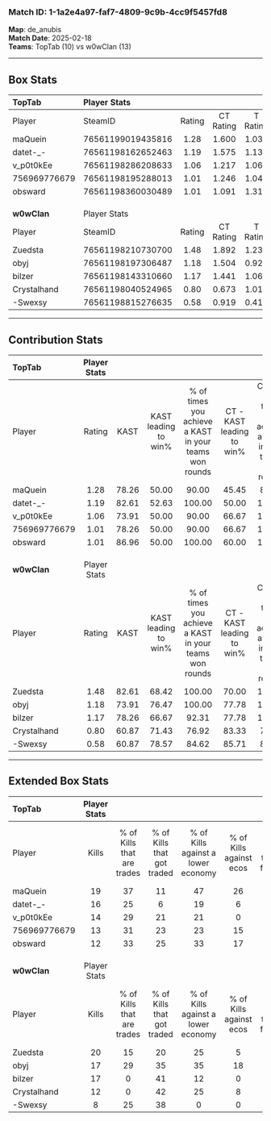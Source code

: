 ### Match ID: 1-1a2e4a97-faf7-4809-9c9b-4cc9f5457fd8  
**Map**: de_anubis  
**Match Date**: 2025-02-18  
**Teams**: TopTab (10) vs w0wClan (13)  

---  

## Box Stats  

| **TopTab**   | Player Stats      |        |           |          |       |       |       |         |        |      |     |
| :- | :- | :-: | :-: | :-: | :-: | :-: | :-: | :-: | :-: | :-: | :-: |
| Player       | SteamID           | Rating | CT Rating | T Rating | KAST  |  ADR  | Kills | Assists | Deaths | K/D  | HS% |
| maQuein      | 76561199019435816 |  1.28  |   1.600   |  1.036   | 78.26 | 76.1  |  19   |    4    |   14   | 1.36 | 36  |
| datet-_-     | 76561198162652463 |  1.19  |   1.575   |  1.132   | 82.61 | 83.4  |  16   |    7    |   16   | 1.00 | 68  |
| v_p0t0kEe    | 76561198286208633 |  1.06  |   1.217   |  1.062   | 73.91 | 73.6  |  14   |    4    |   14   | 1.00 | 71  |
| 756969776679 | 76561198195288013 |  1.01  |   1.246   |  1.044   | 78.26 | 63.8  |  13   |    7    |   15   | 0.87 | 53  |
| obsward      | 76561198360030489 |  1.01  |   1.091   |  1.317   | 86.96 | 58.7  |  12   |    6    |   15   | 0.80 | 83  |
|              |                   |        |           |          |       |       |       |         |        |      |     |
|              |                   |        |           |          |       |       |       |         |        |      |     |
|              |                   |        |           |          |       |       |       |         |        |      |     |
| **w0wClan**  | Player Stats      |        |           |          |       |       |       |         |        |      |     |
| Player       | SteamID           | Rating | CT Rating | T Rating | KAST  |  ADR  | Kills | Assists | Deaths | K/D  | HS% |
| Zuedsta      | 76561198210730700 |  1.48  |   1.892   |  1.235   | 82.61 | 102.4 |  20   |    8    |   13   | 1.54 | 55  |
| obyj         | 76561198197306487 |  1.18  |   1.504   |  0.927   | 73.91 | 72.7  |  17   |    2    |   13   | 1.31 | 64  |
| bilzer       | 76561198143310660 |  1.17  |   1.441   |  1.062   | 78.26 | 79.9  |  17   |    4    |   16   | 1.06 | 29  |
| Crystalhand  | 76561198040524965 |  0.80  |   0.673   |  1.015   | 60.87 | 67.5  |  12   |    6    |   17   | 0.71 | 58  |
| -Swexsy      | 76561198815276635 |  0.58  |   0.919   |  0.410   | 60.87 | 37.6  |   8   |    1    |   15   | 0.53 | 37  |
---  

## Contribution Stats  

| **TopTab**   | Player Stats |       |                      |                                                        |                           |                                                             |                          |                                                            |
| :- | :-: | :-: | :-: | :-: | :-: | :-: | :-: | :-: |
| Player       |    Rating    | KAST  | KAST leading to win% | % of times you achieve a KAST in your teams won rounds | CT - KAST leading to win% | CT - % of times you achieve a KAST in your teams won rounds | T - KAST leading to win% | T - % of times you achieve a KAST in your teams won rounds |
| maQuein      |     1.28     | 78.26 |        50.00         |                         90.00                          |           45.45           |                            83.33                            |          57.14           |                           100.00                           |
| datet-_-     |     1.19     | 82.61 |        52.63         |                         100.00                         |           50.00           |                           100.00                            |          57.14           |                           100.00                           |
| v_p0t0kEe    |     1.06     | 73.91 |        50.00         |                         90.00                          |           66.67           |                           100.00                            |          33.33           |                           75.00                            |
| 756969776679 |     1.01     | 78.26 |        50.00         |                         90.00                          |           66.67           |                           100.00                            |          33.33           |                           75.00                            |
| obsward      |     1.01     | 86.96 |        50.00         |                         100.00                         |           60.00           |                           100.00                            |          40.00           |                           100.00                           |
|              |              |       |                      |                                                        |                           |                                                             |                          |                                                            |
|              |              |       |                      |                                                        |                           |                                                             |                          |                                                            |
|              |              |       |                      |                                                        |                           |                                                             |                          |                                                            |
| **w0wClan**  | Player Stats |       |                      |                                                        |                           |                                                             |                          |                                                            |
| Player       |    Rating    | KAST  | KAST leading to win% | % of times you achieve a KAST in your teams won rounds | CT - KAST leading to win% | CT - % of times you achieve a KAST in your teams won rounds | T - KAST leading to win% | T - % of times you achieve a KAST in your teams won rounds |
| Zuedsta      |     1.48     | 82.61 |        68.42         |                         100.00                         |           70.00           |                           100.00                            |          66.67           |                           100.00                           |
| obyj         |     1.18     | 73.91 |        76.47         |                         100.00                         |           77.78           |                           100.00                            |          75.00           |                           100.00                           |
| bilzer       |     1.17     | 78.26 |        66.67         |                         92.31                          |           77.78           |                           100.00                            |          55.56           |                           83.33                            |
| Crystalhand  |     0.80     | 60.87 |        71.43         |                         76.92                          |           83.33           |                            71.43                            |          62.50           |                           83.33                            |
| -Swexsy      |     0.58     | 60.87 |        78.57         |                         84.62                          |           85.71           |                            85.71                            |          71.43           |                           83.33                            |
---  

## Extended Box Stats  

| **TopTab**   | Player Stats |                            |                            |                                    |                         |                              |                                 |        |                             |                                     |                          |                               |                            |
| :- | :-: | :-: | :-: | :-: | :-: | :-: | :-: | :-: | :-: | :-: | :-: | :-: | :-: |
| Player       |    Kills     | % of Kills that are trades | % of Kills that got traded | % of Kills against a lower economy | % of Kills against ecos | % of Kills that are flawless | % of Kills that are close duels | Deaths | % of Deaths that get traded | % of Deaths against a lower economy | % of Deaths against ecos | % of Deaths that are flawless | % of Deaths that are close |
| maQuein      |      19      |             37             |             11             |                 47                 |           26            |              79              |               11                |   14   |             14              |                  7                  |            0             |              64               |             0              |
| datet-_-     |      16      |             25             |             6              |                 19                 |            6            |              69              |                6                |   16   |             44              |                 19                  |            6             |              63               |             0              |
| v_p0t0kEe    |      14      |             29             |             21             |                 21                 |            0            |              86              |                0                |   14   |             14              |                 14                  |            7             |              50               |             0              |
| 756969776679 |      13      |             31             |             23             |                 23                 |           15            |              77              |                8                |   15   |             40              |                 13                  |            7             |              67               |             7              |
| obsward      |      12      |             33             |             25             |                 33                 |           17            |              58              |                0                |   15   |             53              |                 13                  |            7             |              47               |             7              |
|              |              |                            |                            |                                    |                         |                              |                                 |        |                             |                                     |                          |                               |                            |
|              |              |                            |                            |                                    |                         |                              |                                 |        |                             |                                     |                          |                               |                            |
|              |              |                            |                            |                                    |                         |                              |                                 |        |                             |                                     |                          |                               |                            |
| **w0wClan**  | Player Stats |                            |                            |                                    |                         |                              |                                 |        |                             |                                     |                          |                               |                            |
| Player       |    Kills     | % of Kills that are trades | % of Kills that got traded | % of Kills against a lower economy | % of Kills against ecos | % of Kills that are flawless | % of Kills that are close duels | Deaths | % of Deaths that get traded | % of Deaths against a lower economy | % of Deaths against ecos | % of Deaths that are flawless | % of Deaths that are close |
| Zuedsta      |      20      |             15             |             20             |                 25                 |            5            |              70              |                0                |   13   |             23              |                 23                  |            8             |              69               |             8              |
| obyj         |      17      |             29             |             35             |                 35                 |           18            |              53              |                0                |   13   |              8              |                 23                  |            0             |              85               |             0              |
| bilzer       |      17      |             0              |             41             |                 12                 |            0            |              47              |                6                |   16   |             19              |                 19                  |            0             |              88               |             6              |
| Crystalhand  |      12      |             0              |             42             |                 25                 |            8            |              58              |                0                |   17   |             12              |                 29                  |            6             |              53               |             6              |
| -Swexsy      |      8       |             25             |             38             |                 0                  |            0            |              63              |               13                |   15   |             20              |                 20                  |            0             |              80               |             7              |
